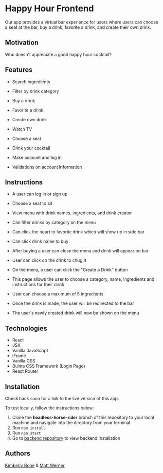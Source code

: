 # Happy Hour Frontend

Our app provides a virtual bar experience for users where users can choose a seat at the bar, buy a drink, favorite a drink, and create their own drink.

## Motivation

Who doesn't appreciate a good happy hour cocktail?

## Features

- Search ingredients

- Filter by drink category

- Buy a drink

- Favorite a drink

- Create own drink

- Watch TV

- Choose a seat

- Drink your cocktail

- Make account and log in

- Validations on account information

## Instructions

- A user can log in or sign up

- Choose a seat to sit

- View menu with drink names, ingredients, and drink creator

- Can filter drinks by category on the menu

- Can click the heart to favorite drink which will show up in side bar

- Can click drink name to buy

- After buying a user can close the menu and drink will appear on bar

- User can click on the drink to chug it

- On the menu, a user can click the "Create a Drink" button

- This page allows the user to choose a category, name, ingredients and instructions for their drink

- User can choose a maximum of 5 ingredients

- Once the drink is made, the user will be redirected to the bar

- The user's newly created drink will now be shown on the menu

## Technologies
- React
- JSX
- Vanilla JavaScript
- iFrame
- Vanilla CSS
- Bulma CSS Framework (Login Page)
- React Router

## Installation

Check back soon for a link to the live version of this app.

To test locally, follow the instructions below:

1. Clone the **headless-horse-rider** branch of this repository to your local machine and navigate into the directory from your terminal
2. Run `npm install`
3. Run `npm start`
4. Go to [backend repository](https://github.com/mrwerner392/happy-hour-backend) to view backend installation

## Authors
[Kimberly Bone](https://github.com/kimberlybone) & [Matt Werner](https://github.com/mrwerner392)
